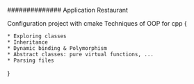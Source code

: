 ############## Application Restaurant

Configuration project with cmake
Techniques of OOP for cpp
{

    * Exploring classes
    * Inheritance
    * Dynamic binding & Polymorphism
    * Abstract classes: pure virtual functions, ...
    * Parsing files
}
